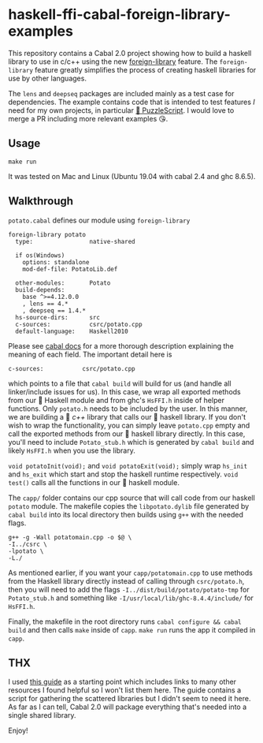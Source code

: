 # haskell-ffi-cabal-foreign-library-examples

This repository contains a Cabal 2.0 project showing how to build a haskell library to use in c/c++ using the new [foreign-library](https://cabal.readthedocs.io/en/latest/developing-packages.html#foreign-libraries) feature. The `foreign-library` feature greatly simplifies the process of creating haskell libraries for use by other languages.

The `lens` and `deepseq` packages are included mainly as a test case for dependencies. The example contains code that is intended to test features _I_ need for my own projects, in particular [🥔 PuzzleScript](https://github.com/pdlla/PotatoPuzzleScript). I would love to merge a PR including more relevant examples 😘.

## Usage

`make run`

It was tested on Mac and Linux (Ubuntu 19.04 with cabal 2.4 and ghc 8.6.5).

## Walkthrough

`potato.cabal` defines our module using `foreign-library`

```
foreign-library potato
  type:                native-shared

  if os(Windows)
    options: standalone
    mod-def-file: PotatoLib.def

  other-modules:       Potato
  build-depends:
    base ^>=4.12.0.0
    , lens == 4.*
    , deepseq == 1.4.*
  hs-source-dirs:      src
  c-sources:           csrc/potato.cpp
  default-language:    Haskell2010
```

Please see [cabal docs](https://cabal.readthedocs.io/en/latest/developing-packages.html#foreign-libraries) for a more thorough description explaining the meaning of each field. The important detail here is

```
c-sources:           csrc/potato.cpp
```

which points to a file that `cabal build` will build for us (and handle all linker/include issues for us). In this case, we wrap all exported methods from our 🥔 Haskell module and from ghc's `HsFFI.h` inside of helper functions. Only `potato.h` needs to be included by the user. In this manner, we are building a 🥔 *c++* library that calls our 🥔 haskell library. If you don't wish to wrap the functionality, you can simply leave `potato.cpp` empty and call the exported methods from our 🥔 haskell library directly. In this case, you'll need to include `Potato_stub.h` which is generated by `cabal build` and likely `HsFFI.h` when you use the library.

`void potatoInit(void);` and `void potatoExit(void);` simply wrap `hs_init` and `hs_exit` which start and stop the haskell runtime respectively. `void test()` calls all the functions in our 🥔 haskell module.

The `capp/` folder contains our cpp source that will call code from our haskell `potato` module. The makefile copies the `libpotato.dylib` file generated by `cabal build` into its local directory then builds using `g++` with the needed flags.

```
g++ -g -Wall potatomain.cpp -o $@ \
-I../csrc \
-lpotato \
-L./
```

As mentioned earlier, if you want your `capp/potatomain.cpp` to use methods from the Haskell library directly instead of calling through `csrc/potato.h`, then you will need to add the flags `-I../dist/build/potato/potato-tmp` for `Potato_stub.h` and something like `-I/usr/local/lib/ghc-8.4.4/include/` for `HsFFI.h`.

Finally, the makefile in the root directory runs `cabal configure && cabal build` and then calls `make` inside of `capp`. `make run` runs the app it compiled in `capp`.

## THX

I used [this guide](https://ro-che.info/articles/2017-07-26-haskell-library-in-c-project) as a starting point which includes links to many other resources I found helpful so I won't list them here. The guide contains a script for gathering the scattered libraries but I didn't seem to need it here. As far as I can tell, Cabal 2.0 will package everything that's needed into a single shared library.

Enjoy!
